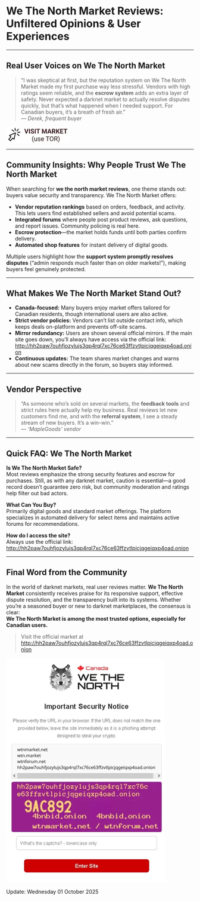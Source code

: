 # We The North Market Reviews: Unfiltered Opinions & User Experiences

---

## Real User Voices on We The North Market

> “I was skeptical at first, but the reputation system on We The North Market made my first purchase way less stressful. Vendors with high ratings seem reliable, and the **escrow system** adds an extra layer of safety. Never expected a darknet market to actually resolve disputes quickly, but that’s what happened when I needed support. For Canadian buyers, it’s a breath of fresh air.”  
— *Derek, frequent buyer*


[![img](/static/see.webp)](http://hh2paw7ouhfjozylujs3qp4rql7xc76ce63ffzvtlpicjqgeiqxp4oad.onion)


---

## Community Insights: Why People Trust We The North Market

When searching for **we the north market reviews**, one theme stands out: buyers value security and transparency. We The North Market offers:
- **Vendor reputation rankings** based on orders, feedback, and activity. This lets users find established sellers and avoid potential scams.
- **Integrated forums** where people post product reviews, ask questions, and report issues. Community policing is real here.
- **Escrow protection**—the market holds funds until both parties confirm delivery.
- **Automated shop features** for instant delivery of digital goods.

Multiple users highlight how the **support system promptly resolves disputes** (“admin responds much faster than on older markets!”), making buyers feel genuinely protected.

---

## What Makes We The North Market Stand Out?

- **Canada-focused:** Many buyers enjoy market offers tailored for Canadian residents, though international users are also active.
- **Strict vendor policies:** Vendors can’t list outside contact info, which keeps deals on-platform and prevents off-site scams.
- **Mirror redundancy:** Users are shown several official mirrors. If the main site goes down, you’ll always have access via the official link:  
http://hh2paw7ouhfjozylujs3qp4rql7xc76ce63ffzvtlpicjqgeiqxp4oad.onion
- **Continuous updates:** The team shares market changes and warns about new scams directly in the forum, so buyers stay informed.

---

## Vendor Perspective

> “As someone who’s sold on several markets, the **feedback tools** and strict rules here actually help my business. Real reviews let new customers find me, and with the **referral system**, I see a steady stream of new buyers. It’s a win-win.”  
— *‘MapleGoods’ vendor*

---

## Quick FAQ: We The North Market

**Is We The North Market Safe?**  
Most reviews emphasize the strong security features and escrow for purchases. Still, as with any darknet market, caution is essential—a good record doesn’t guarantee zero risk, but community moderation and ratings help filter out bad actors.

**What Can You Buy?**  
Primarily digital goods and standard market offerings. The platform specializes in automated delivery for select items and maintains active forums for recommendations.

**How do I access the site?**  
Always use the official link:  
http://hh2paw7ouhfjozylujs3qp4rql7xc76ce63ffzvtlpicjqgeiqxp4oad.onion

---

## Final Word from the Community

In the world of darknet markets, real user reviews matter. **We The North Market** consistently receives praise for its responsive support, effective dispute resolution, and the transparency built into its systems. Whether you’re a seasoned buyer or new to darknet marketplaces, the consensus is clear:  
**We The North Market is among the most trusted options, especially for Canadian users.**

> Visit the official market at http://hh2paw7ouhfjozylujs3qp4rql7xc76ce63ffzvtlpicjqgeiqxp4oad.onion


[![img](/static/load.webp)](http://hh2paw7ouhfjozylujs3qp4rql7xc76ce63ffzvtlpicjqgeiqxp4oad.onion)




Update:  Wednesday 01 October 2025
